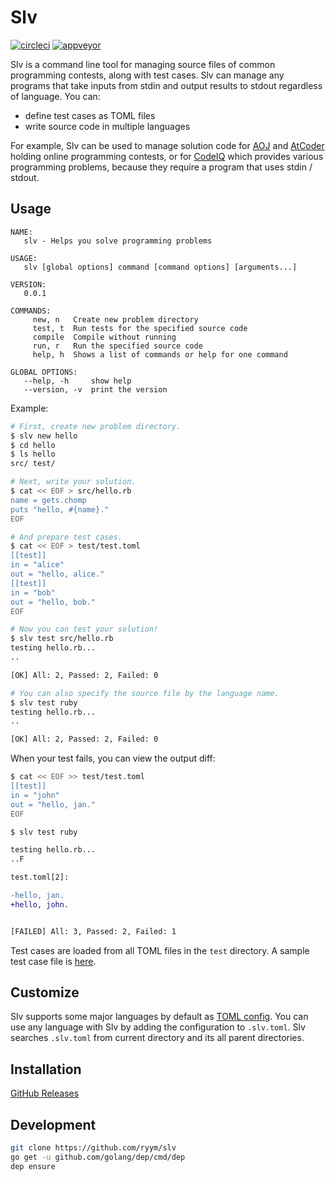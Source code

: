 # Slv

[![circleci](https://circleci.com/gh/ryym/slv.svg?style=svg)](https://circleci.com/gh/ryym/slv)
[![appveyor](https://ci.appveyor.com/api/projects/status/8e2o0r8bgcfobxmi?svg=true)](https://ci.appveyor.com/project/ryym/slv)

Slv is a command line tool for managing source files of common programming contests, along with test cases.
Slv can manage any programs that take inputs from stdin and output results to stdout regardless of language. 
You can:

- define test cases as TOML files
- write source code in multiple languages

For example, Slv can be used to manage solution code for
[AOJ][aoj] and [AtCoder][at-coder] holding online programming contests,
or for [CodeIQ][code-iq] which provides various programming problems,
because they require a program that uses stdin / stdout.

[aoj]: http://judge.u-aizu.ac.jp/onlinejudge/index.jsp
[at-coder]: https://atcoder.jp/?lang=en
[code-iq]: https://codeiq.jp/

## Usage

```
NAME:
   slv - Helps you solve programming problems

USAGE:
   slv [global options] command [command options] [arguments...]

VERSION:
   0.0.1

COMMANDS:
     new, n   Create new problem directory
     test, t  Run tests for the specified source code
     compile  Compile without running
     run, r   Run the specified source code
     help, h  Shows a list of commands or help for one command

GLOBAL OPTIONS:
   --help, -h     show help
   --version, -v  print the version
```

Example:

```bash
# First, create new problem directory.
$ slv new hello
$ cd hello
$ ls hello
src/ test/

# Next, write your solution.
$ cat << EOF > src/hello.rb
name = gets.chomp
puts "hello, #{name}."
EOF

# And prepare test cases.
$ cat << EOF > test/test.toml
[[test]]
in = "alice"
out = "hello, alice."
[[test]]
in = "bob"
out = "hello, bob."
EOF

# Now you can test your solution!
$ slv test src/hello.rb
testing hello.rb...
..

[OK] All: 2, Passed: 2, Failed: 0 

# You can also specify the source file by the language name.
$ slv test ruby
testing hello.rb...
..

[OK] All: 2, Passed: 2, Failed: 0 
```

When your test fails, you can view the output diff:

```bash
$ cat << EOF >> test/test.toml
[[test]]
in = "john"
out = "hello, jan."
EOF

$ slv test ruby
```

```diff
testing hello.rb...
..F

test.toml[2]:

-hello, jan.
+hello, john.


[FAILED] All: 3, Passed: 2, Failed: 1
```

Test cases are loaded from all TOML files in the `test` directory.
A sample test case file is [here](sample_cases.toml).

## Customize

Slv supports some major languages by default as [TOML config][default-langs].
You can use any language with Slv by adding the configuration to `.slv.toml`.
Slv searches `.slv.toml` from current directory and its all parent directories.


[default-langs]: https://github.com/ryym/slv/blob/master/slv/config.go

## Installation

[GitHub Releases](https://github.com/ryym/slv/releases)

## Development

```sh
git clone https://github.com/ryym/slv
go get -u github.com/golang/dep/cmd/dep
dep ensure
```
